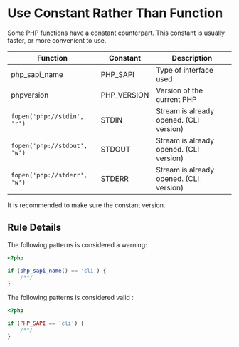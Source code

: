 <!-- Good Practices -->
# Use Constant Rather Than Function

Some PHP functions have a constant counterpart. This constant is usually faster, or more convenient to use. 


| Function  | Constant  | Description  |
|---|---|---|
| php\_sapi\_name  | PHP\_SAPI  | Type of interface used  |
| phpversion  | PHP\_VERSION  | Version of the current PHP  |
| `fopen('php://stdin', 'r')`  | STDIN  | Stream is already opened. (CLI version) |
| `fopen('php://stdout', 'w')`  | STDOUT  | Stream is already opened. (CLI version) |
| `fopen('php://stderr', 'w')`  | STDERR  | Stream is already opened. (CLI version) |


It is recommended to make sure the constant version.

## Rule Details

The following patterns is considered a warning:

```php
<?php

if (php_sapi_name() == 'cli') {
	/**/
}

```

The following patterns is considered valid :

```php
<?php

if (PHP_SAPI == 'cli') {
	/**/
}

```


